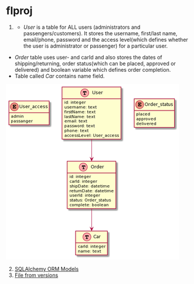 # flproj

1. * *User* is a table for ALL users (administrators and passengers/customers). It stores the username, first/last name, email/phone, password and the access level(which defines whether the user is administrator or passenger) for a particular user.
  * *Order* table uses user- and carId and also stores the dates of shipping/returning, order status(which can be placed, approved or delivered) and boolean variable which defines order completion.
  * Table called *Car* contains name field.
   
   ![alt text](https://github.com/irayarka/flproj/blob/lab-3/DB_UML.png)

2. [SQLAlchemy ORM Models](https://github.com/irayarka/flproj/blob/lab-3/models.py)
3. [File from versions](https://github.com/irayarka/flproj/blob/lab-3/7551ca4ed77b_.py)
